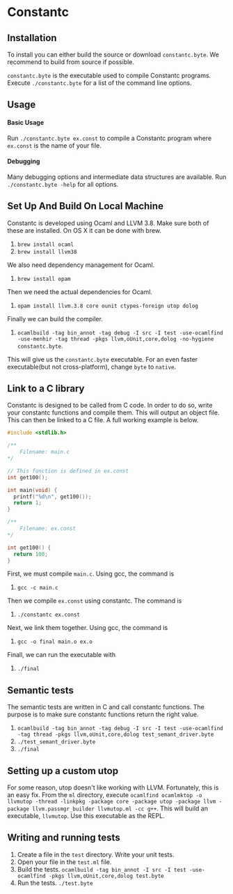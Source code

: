 # Constantc

## Installation

To install you can either build the source or download ```constantc.byte```. We recommend to build from source if possible.

```constantc.byte``` is the executable used to compile Constantc programs. Execute ```./constantc.byte``` for a list of the command line options.

## Usage

#### Basic Usage

Run ```./constantc.byte ex.const``` to compile a Constantc program where ```ex.const``` is the name of your file.

#### Debugging

Many debugging options and intermediate data structures are available. Run ```./constantc.byte -help``` for all options.

## Set Up And Build On Local Machine

Constantc is developed using Ocaml and LLVM 3.8. Make sure both of these are installed.
On OS X it can be done with brew.

1. ```brew install ocaml```
2. ```brew install llvm38```

We also need dependency management for Ocaml.

1. ```brew install opam```

Then we need the actual dependencies for Ocaml.

1. ```opam install llvm.3.8 core ounit ctypes-foreign utop dolog```

Finally we can build the compiler.

1. ```ocamlbuild -tag bin_annot -tag debug -I src -I test -use-ocamlfind -use-menhir -tag thread -pkgs llvm,oUnit,core,dolog -no-hygiene constantc.byte```.

This will give us the ```constantc.byte``` executable. For an even faster executable(but not cross-platform), change ```byte``` to ```native```.

## Link to a C library

Constantc is designed to be called from C code. In order to do so, write your constantc functions and compile them. This will output an object file. This can then be linked to a C file. A full working example is below.

```c
#include <stdlib.h>

/**
    Filename: main.c
*/

// This function is defined in ex.const
int get100();

int main(void) {
  printf("%d\n", get100());
  return 1;
}

```

```c
/**
    Filename: ex.const
*/

int get100() {
  return 100;
}

```

First, we must compile ```main.c```. Using gcc, the command is

1. ```gcc -c main.c```

Then we compile ```ex.const``` using constantc. The command is

1. ```./constantc ex.const```

Next, we link them together. Using gcc, the command is

1. ```gcc -o final main.o ex.o```

Finall, we can run the executable with

1. ```./final```

## Semantic tests
The semantic tests are written in C and call constantc functions. The purpose is to make sure constantc functions return the right value.

1. ```ocamlbuild -tag bin_annot -tag debug -I src -I test -use-ocamlfind -tag thread -pkgs llvm,oUnit,core,dolog test_semant_driver.byte```
2. ```./test_semant_driver.byte```
3. ```./final```

## Setting up a custom utop

For some reason, utop doesn't like working with LLVM. Fortunately, this is an easy fix.
From the ```ml``` directory, execute ```ocamlfind ocamlmktop -o llvmutop -thread -linkpkg -package core -package utop -package llvm -package llvm.passmgr_builder llvmutop.ml -cc g++```. This will build an executable, ```llvmutop```. Use this executable as the REPL.

## Writing and running tests

1. Create a file in the ```test``` directory. Write your unit tests.
2. Open your file in the ```test.ml``` file.
3. Build the tests. ```ocamlbuild -tag bin_annot -I src -I test -use-ocamlfind -pkgs llvm,oUnit,core,dolog test.byte```
4. Run the tests. ```./test.byte```

